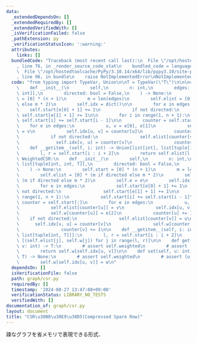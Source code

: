```yaml
---
data:
  _extendedDependsOn: []
  _extendedRequiredBy: []
  _extendedVerifiedWith: []
  _isVerificationFailed: false
  _pathExtension: py
  _verificationStatusIcon: ':warning:'
  attributes:
    links: []
  bundledCode: "Traceback (most recent call last):\n  File \"/opt/hostedtoolcache/PyPy/3.10.14/x64/lib/pypy3.10/site-packages/onlinejudge_verify/documentation/build.py\"\
    , line 76, in _render_source_code_stat\n    bundled_code = language.bundle(\n\
    \  File \"/opt/hostedtoolcache/PyPy/3.10.14/x64/lib/pypy3.10/site-packages/onlinejudge_verify/languages/python.py\"\
    , line 96, in bundle\n    raise NotImplementedError\nNotImplementedError\n"
  code: "from typing import TypeVar, Union\n\nT = TypeVar(\"T\")\n\n\nclass CSR:\n\
    \    def __init__(\n        self,\n        n: int,\n        edges: list[tuple[int,\
    \ int]],\n        directed: bool = False,\n    ) -> None:\n        self.start\
    \ = [0] * (n + 1)\n        m = len(edges)\n        self.elist = [0] * (m if directed\
    \ else m * 2)\n        self.idx = dict()\n\n        for e in edges:\n        \
    \    self.start[e[0] + 1] += 1\n            if not directed:\n               \
    \ self.start[e[1] + 1] += 1\n\n        for i in range(1, n + 1):\n           \
    \ self.start[i] += self.start[i - 1]\n\n        counter = self.start[:]\n    \
    \    for e in edges:\n            u, v = e[0], e[1]\n            self.elist[counter[u]]\
    \ = v\n            self.idx[u, v] = counter[u]\n            counter[u] += 1\n\
    \            if not directed:\n                self.elist[counter[v]] = u\n  \
    \              self.idx[v, u] = counter[v]\n                counter[v] += 1\n\n\
    \    def __getitem__(self, i: int) -> Union[list[int], list[tuple[int, T]]]:\n\
    \        l, r = self.start[i : i + 2]\n        return self.elist[l:r]\n\n\nclass\
    \ WeightedCSR:\n    def __init__(\n        self,\n        n: int,\n        edges:\
    \ list[tuple[int, int, T]],\n        directed: bool = False,\n        e: T = 0,\n\
    \    ) -> None:\n        self.start = [0] * (n + 1)\n        m = len(edges)\n\
    \        self.elist = [0] * (m if directed else m * 2)\n        self.w = [e] *\
    \ (m if directed else m * 2)\n        self.e = e\n        self.idx = dict()\n\n\
    \        for e in edges:\n            self.start[e[0] + 1] += 1\n            if\
    \ not directed:\n                self.start[e[1] + 1] += 1\n\n        for i in\
    \ range(1, n + 1):\n            self.start[i] += self.start[i - 1]\n\n       \
    \ counter = self.start[:]\n        for e in edges:\n            u, v = e[0], e[1]\n\
    \            self.elist[counter[u]] = v\n            self.idx[u, v] = counter[u]\n\
    \            self.w[counter[u]] = e[2]\n            counter[u] += 1\n        \
    \    if not directed:\n                self.elist[counter[v]] = u\n          \
    \      self.idx[v, u] = counter[v]\n                self.w[counter[v]] = e[2]\n\
    \                counter[v] += 1\n\n    def __getitem__(self, i: int) -> Union[list[int],\
    \ list[tuple[int, T]]]:\n        l, r = self.start[i : i + 2]\n        return\
    \ [(self.elist[j], self.w[j]) for j in range(l, r)]\n\n    def get(self, u: int,\
    \ v: int) -> T:\n        # assert self.weighted\n        # assert (u, v) in self.idx\n\
    \        return self.w[self.idx[u, v]]\n\n    def set(self, u: int, v: int, w:\
    \ T) -> None:\n        # assert self.weighted\n        # assert (u, v) in self.idx\n\
    \        self.w[self.idx[u, v]] = w\n"
  dependsOn: []
  isVerificationFile: false
  path: graph/csr.py
  requiredBy: []
  timestamp: '2024-08-27 13:47:08+09:00'
  verificationStatus: LIBRARY_NO_TESTS
  verifiedWith: []
documentation_of: graph/csr.py
layout: document
title: "CSR\u30B0\u30E9\u30D5(Compressed Spare Row)"
---
```


疎なグラフを省メモリで表現できる形式．

